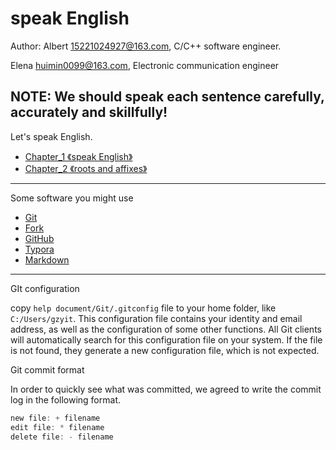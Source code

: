 # speak English

Author: Albert   15221024927@163.com, C/C++ software engineer.

Elena     huimin0099@163.com, Electronic communication engineer

## NOTE: We should speak each sentence carefully, accurately and skillfully!

Let's speak English.
* [Chapter_1 《speak English》](https://github.com/wwwwwalter/speak-English/blob/main/speak%20English.md)
* [Chapter_2 《roots and affixes》](https://github.com/wwwwwalter/speak-English/blob/main/roots%20and%20affixes.md)
---
Some software you might use
  * [Git](https://git-scm.com/docs)
  * [Fork](https://git-fork.com/)
  * [GitHub](https://docs.github.com/cn/get-started/quickstart/hello-world)
  * [Typora](https://pan.baidu.com/s/1L29j-3L2CfjRi2U7VFhT7Q?pwd=vc7p)
  * [Markdown](https://www.jianshu.com/p/191d1e21f7ed)
---
GIt configuration 

copy `help document/Git/.gitconfig` file to your home folder, like `C:/Users/gzyit`. This configuration  file contains your identity and email address, as well as the configuration of some other functions. All Git clients will automatically search for this configuration file on your system. If the file is not found, they generate a new configuration file, which is not expected.

Git commit format

In order to quickly see what was committed, we agreed to write the commit log in the following format.

```c
new file: + filename
edit file: * filename
delete file: - filename
```
